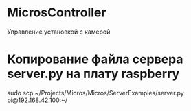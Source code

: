 # MicrosController
Управление установкой с камерой

# Копирование файла сервера server.py на плату raspberry
sudo scp ~/Projects/Micros/Micros/ServerExamples/server.py pi@192.168.42.100:~/
